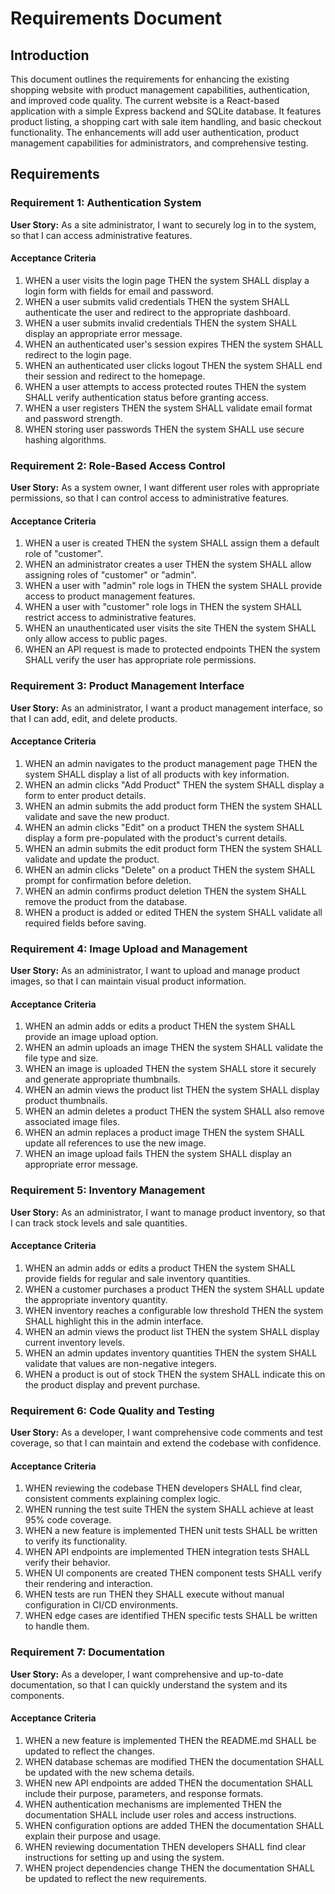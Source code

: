 # Requirements Document

## Introduction

This document outlines the requirements for enhancing the existing shopping website with product management capabilities, authentication, and improved code quality. The current website is a React-based application with a simple Express backend and SQLite database. It features product listing, a shopping cart with sale item handling, and basic checkout functionality. The enhancements will add user authentication, product management capabilities for administrators, and comprehensive testing.

## Requirements

### Requirement 1: Authentication System

**User Story:** As a site administrator, I want to securely log in to the system, so that I can access administrative features.

#### Acceptance Criteria

1. WHEN a user visits the login page THEN the system SHALL display a login form with fields for email and password.
2. WHEN a user submits valid credentials THEN the system SHALL authenticate the user and redirect to the appropriate dashboard.
3. WHEN a user submits invalid credentials THEN the system SHALL display an appropriate error message.
4. WHEN an authenticated user's session expires THEN the system SHALL redirect to the login page.
5. WHEN an authenticated user clicks logout THEN the system SHALL end their session and redirect to the homepage.
6. WHEN a user attempts to access protected routes THEN the system SHALL verify authentication status before granting access.
7. WHEN a user registers THEN the system SHALL validate email format and password strength.
8. WHEN storing user passwords THEN the system SHALL use secure hashing algorithms.

### Requirement 2: Role-Based Access Control

**User Story:** As a system owner, I want different user roles with appropriate permissions, so that I can control access to administrative features.

#### Acceptance Criteria

1. WHEN a user is created THEN the system SHALL assign them a default role of "customer".
2. WHEN an administrator creates a user THEN the system SHALL allow assigning roles of "customer" or "admin".
3. WHEN a user with "admin" role logs in THEN the system SHALL provide access to product management features.
4. WHEN a user with "customer" role logs in THEN the system SHALL restrict access to administrative features.
5. WHEN an unauthenticated user visits the site THEN the system SHALL only allow access to public pages.
6. WHEN an API request is made to protected endpoints THEN the system SHALL verify the user has appropriate role permissions.

### Requirement 3: Product Management Interface

**User Story:** As an administrator, I want a product management interface, so that I can add, edit, and delete products.

#### Acceptance Criteria

1. WHEN an admin navigates to the product management page THEN the system SHALL display a list of all products with key information.
2. WHEN an admin clicks "Add Product" THEN the system SHALL display a form to enter product details.
3. WHEN an admin submits the add product form THEN the system SHALL validate and save the new product.
4. WHEN an admin clicks "Edit" on a product THEN the system SHALL display a form pre-populated with the product's current details.
5. WHEN an admin submits the edit product form THEN the system SHALL validate and update the product.
6. WHEN an admin clicks "Delete" on a product THEN the system SHALL prompt for confirmation before deletion.
7. WHEN an admin confirms product deletion THEN the system SHALL remove the product from the database.
8. WHEN a product is added or edited THEN the system SHALL validate all required fields before saving.

### Requirement 4: Image Upload and Management

**User Story:** As an administrator, I want to upload and manage product images, so that I can maintain visual product information.

#### Acceptance Criteria

1. WHEN an admin adds or edits a product THEN the system SHALL provide an image upload option.
2. WHEN an admin uploads an image THEN the system SHALL validate the file type and size.
3. WHEN an image is uploaded THEN the system SHALL store it securely and generate appropriate thumbnails.
4. WHEN an admin views the product list THEN the system SHALL display product thumbnails.
5. WHEN an admin deletes a product THEN the system SHALL also remove associated image files.
6. WHEN an admin replaces a product image THEN the system SHALL update all references to use the new image.
7. WHEN an image upload fails THEN the system SHALL display an appropriate error message.

### Requirement 5: Inventory Management

**User Story:** As an administrator, I want to manage product inventory, so that I can track stock levels and sale quantities.

#### Acceptance Criteria

1. WHEN an admin adds or edits a product THEN the system SHALL provide fields for regular and sale inventory quantities.
2. WHEN a customer purchases a product THEN the system SHALL update the appropriate inventory quantity.
3. WHEN inventory reaches a configurable low threshold THEN the system SHALL highlight this in the admin interface.
4. WHEN an admin views the product list THEN the system SHALL display current inventory levels.
5. WHEN an admin updates inventory quantities THEN the system SHALL validate that values are non-negative integers.
6. WHEN a product is out of stock THEN the system SHALL indicate this on the product display and prevent purchase.

### Requirement 6: Code Quality and Testing

**User Story:** As a developer, I want comprehensive code comments and test coverage, so that I can maintain and extend the codebase with confidence.

#### Acceptance Criteria

1. WHEN reviewing the codebase THEN developers SHALL find clear, consistent comments explaining complex logic.
2. WHEN running the test suite THEN the system SHALL achieve at least 95% code coverage.
3. WHEN a new feature is implemented THEN unit tests SHALL be written to verify its functionality.
4. WHEN API endpoints are implemented THEN integration tests SHALL verify their behavior.
5. WHEN UI components are created THEN component tests SHALL verify their rendering and interaction.
6. WHEN tests are run THEN they SHALL execute without manual configuration in CI/CD environments.
7. WHEN edge cases are identified THEN specific tests SHALL be written to handle them.

### Requirement 7: Documentation

**User Story:** As a developer, I want comprehensive and up-to-date documentation, so that I can quickly understand the system and its components.

#### Acceptance Criteria

1. WHEN a new feature is implemented THEN the README.md SHALL be updated to reflect the changes.
2. WHEN database schemas are modified THEN the documentation SHALL be updated with the new schema details.
3. WHEN new API endpoints are added THEN the documentation SHALL include their purpose, parameters, and response formats.
4. WHEN authentication mechanisms are implemented THEN the documentation SHALL include user roles and access instructions.
5. WHEN configuration options are added THEN the documentation SHALL explain their purpose and usage.
6. WHEN reviewing documentation THEN developers SHALL find clear instructions for setting up and using the system.
7. WHEN project dependencies change THEN the documentation SHALL be updated to reflect the new requirements.